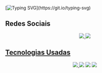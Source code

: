 [![Typing SVG](https://readme-typing-svg.herokuapp.com/?color=1C82AD&size=40&center=true&vCenter=true&width=1000&lines=Olá!+Meu+nome+é+João+Pedro!+👋;Tenho+17+anos.;Eu+curso+Redes+De+Computadores.)](https://git.io/typing-svg)

## Redes Sociais
  <div align="center"> 
    <a href="https://www.instagram.com/jp.lwop/"><img src="https://img.shields.io/badge/-Instagram-%23E4405F?style=for-the-badge&logo=instagram&logoColor=white"</a>
    <a href="https://www.linkedin.com/in/joao-pedro-lima1/"><img src="https://img.shields.io/badge/LinkedIn-0077B5?style=for-the-badge&logo=linkedin&logoColor=white"</a>
  </div>


## Tecnologias Usadas
  <div align="center"> 
    <a href="" target="_blank"><img src="https://img.shields.io/badge/HTML5-E34F26?style=for-the-badge&logo=html5&logoColor=white"</a>
    <a href="" target="_blank"><img src="https://img.shields.io/badge/CSS3-1572B6?style=for-the-badge&logo=css3&logoColor=white" target="_blank"></a>
    <a href = ""> <img src="https://img.shields.io/badge/JavaScript-323330?style=for-the-badge&logo=javascript&logoColor=F7DF1E" target="_blank"></a>
    <a href = ""> <img src="https://img.shields.io/badge/Python-14354C?style=for-the-badge&logo=python&logoColor=white" target="_blank"></a>
  </div>

